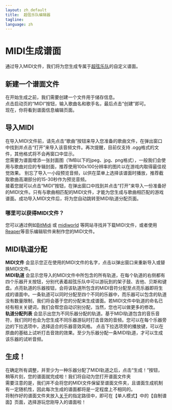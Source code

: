 ```yaml
---
layout: zh_default
title:  超弦乐队编辑器
tagline: 
language: zh
---
```


# MIDI生成谱面
通过导入MIDI文件，我们将为您生成专属于[超弦乐队](https://store.steampowered.com/app/2182070)的自定义谱面。
 
## **新建一个谱面文件**
在开始生成之前，我们需要创建一个文件用于储存信息。  
点击启动页的“MIDI”按钮，输入歌曲名和歌手名，最后点击“创建”即可。  
现在，你将看到谱面信息编辑页面。
 
## **导入MIDI**
在导入MIDI文件前，请先点击“歌曲”按钮来导入您准备的歌曲文件，在弹出窗口中找到并点击“打开”来导入该音频文件。再次提醒，目前仅支持 .ogg格式的文件，其他格式将不会再窗口中显示。  
您需要为谱面增添一张封面图（1MB以下的jpeg、jpg、png格式），一般我们会使用与歌曲对应的专辑封面，推荐使用100x100分辨率的图片以在游戏内取得最佳视觉效果。  别忘了导入一小段预览音频，以供在菜单上选择该谱面时播放，推荐截取歌曲高潮部分的15-30秒作为预览音频。   
接着您就可以点击“MIDI”按钮，在弹出窗口中找到并点击“打开”来导入一份准备好的MIDI文件。只有与歌曲相匹配的MIDI文件，才能为您生成与歌曲相匹配的游戏谱面。成功导入MIDI文件后，将为您自动跳转至MIDI轨道分配页面。 
 
### **哪里可以获得MIDI文件？** 
您可以通过例如[BitMidi](https://bitmidi.com/) 或 [midiworld](https://www.midiworld.com/) 等网站寻找并下载MIDI文件，或者使用[Reaper](https://www.reaper.fm/)等音乐编辑软件来制作您的MIDI文件。
 
## **MIDI轨道分配**
**MIDI文件** 会显示您正在使用的MIDI文件的名字，点击以弹出窗口来重新导入或替换MIDI文件。    
**MIDI轨道** 会显示您导入的MIDI文件中所包含的所有轨道，在每个轨道的右侧都有四个乐器开关按钮，分别代表着超弦乐队中可以游玩到的架子鼓、吉他、贝斯和键盘。点亮轨道的乐器按钮，会将该轨道所包含的MIDI音符分配至点亮乐器即将生成的谱面中。一条轨道可以同时分配至四个不同的乐器中，而乐器可以包含的轨道没有数量限制，我们将会基于您的分配来生成谱面。若MIDI文件中轨道的命名已经有相关关键词，我们会帮您自动识别分配，当然，您也可以做更多的修改。  
**轨道分配列表** 会显示出您为不同乐器分配的轨道。基于MIDI轨道包含的音乐音符，我们同时也会为您生成不同乐器游玩时打击音效的音频。您可以在每个乐器旁边的下拉选项中，选择适合的乐器音效风格。 点击下拉选项旁的播放键，可以在原曲的基础上试听打击音效的效果。至少为乐器分配一条MIDI轨道，才可以生成该乐器的试听音频。
 
## **生成！**
在确定所有调整，并至少为一种乐器分配了MIDI轨道之后，点击“生成！”按钮，稍等片刻，您的谱面就完成啦！我们将自动为您打开谱面文件夹  
需要注意的是，我们并不会将您的MIDI文件保留至谱面文件夹，且谱面生成机制有一定随机性，因此每次生成的谱面都将是一定程度上不相同的。  
将制作好的谱面文件夹放入[关于](index)的指定路径中，即可在【单人模式】中的【自制谱面】页面，选择游玩您刚导入的谱面啦！